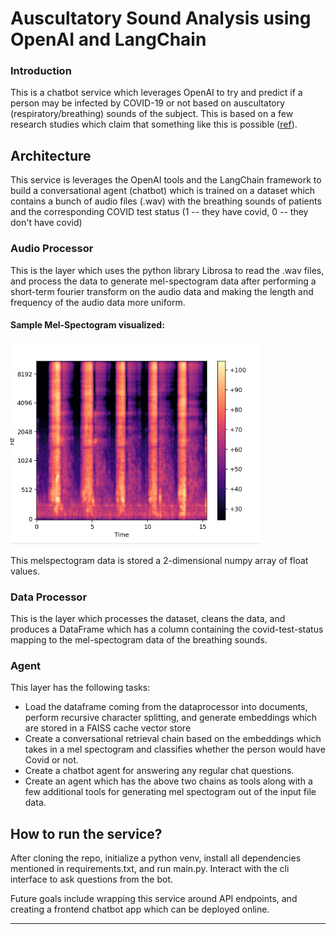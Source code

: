 # Auscultatory Sound Analysis using OpenAI and LangChain

### Introduction

This is a chatbot service which leverages OpenAI to try and predict if a person may be infected by COVID-19 or not based on auscultatory (respiratory/breathing) sounds of the subject. This is based on a few research studies which claim that something like this is possible ([ref](https://www.ncbi.nlm.nih.gov/pmc/articles/PMC8513517/)).

## Architecture

This service is leverages the OpenAI tools and the LangChain framework to build a conversational agent (chatbot) which is trained on a dataset which contains a bunch of audio files (.wav) with the breathing sounds of patients and the corresponding COVID test status (1 -- they have covid, 0 -- they don't have covid)

### Audio Processor

This is the layer which uses the python library Librosa to read the .wav files, and process the data to generate mel-spectogram data after performing a short-term fourier transform on the audio data and making the length and frequency of the audio data more uniform.

<h4>Sample Mel-Spectogram visualized:</h4>
<img src="sample_mel_spectogram.png" alt="Sample Mel Spectogram" width="400"/>

This melspectogram data is stored a 2-dimensional numpy array of float values.

### Data Processor

This is the layer which processes the dataset, cleans the data, and produces a DataFrame which has a column containing the covid-test-status mapping to the mel-spectogram data of the breathing sounds.

### Agent

This layer has the following tasks:
<ul>
<li>
Load the dataframe coming from the dataprocessor into documents, perform recursive character splitting, and generate embeddings which are stored in a FAISS cache vector store
</li>
<li>
Create a conversational retrieval chain based on the embeddings which takes in a mel spectogram and classifies whether the person would have Covid or not.
</li>
<li>
Create a chatbot agent for answering any regular chat questions.
</li>
<li>
Create an agent which has the above two chains as tools along with a few additional tools for generating mel spectogram out of the input file data.
</li>
</ul>

## How to run the service?
After cloning the repo, initialize a python venv, install all dependencies mentioned in requirements.txt, and run main.py. Interact with the cli interface to ask questions from the bot.

Future goals include wrapping this service around API endpoints, and creating a frontend chatbot app which can be deployed online.

<hr>